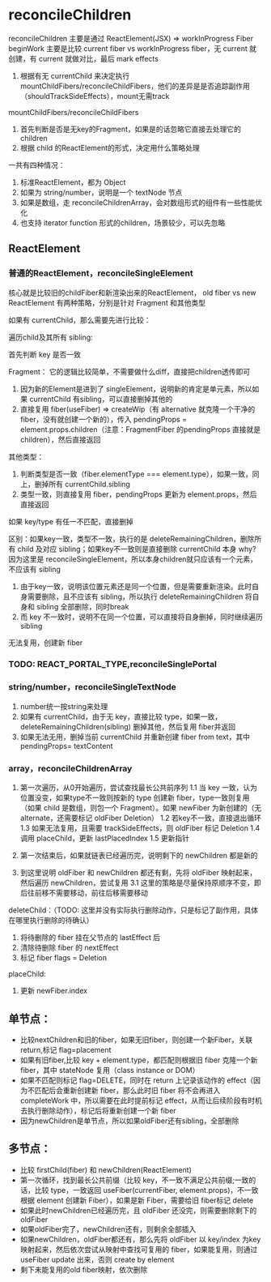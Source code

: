 # reconcileChildren

reconcileChildren 主要是通过 ReactElement(JSX) => workInProgress Fiber
beginWork 主要是比较 current fiber vs workInProgress fiber，无 current 就创建，有 current 就做对比，最后 mark effects

1. 根据有无 currentChild 来决定执行 mountChildFibers/reconcileChildFibers，他们的差异是是否追踪副作用（shouldTrackSideEffects），mount无需track

mountChildFibers/reconcileChildFibers
1. 首先判断是否是无key的Fragment，如果是的话忽略它直接去处理它的children
2. 根据 child 的ReactElement的形式，决定用什么策略处理

一共有四种情况：
1. 标准ReactElement，都为 Object
2. 如果为 string/number，说明是一个 textNode 节点
3. 如果是数组，走 reconcileChildrenArray，会对数组形式的组件有一些性能优化
4. 也支持 iterator function 形式的children，场景较少，可以先忽略

## ReactElement

### 普通的ReactElement，reconcileSingleElement
核心就是比较旧的childFiber和新渲染出来的ReactElement， old fiber vs new ReactElement
有两种策略，分别是针对 Fragment 和其他类型

如果有 currentChild，那么需要先进行比较：

遍历child及其所有 sibling:

首先判断 key 是否一致

Fragment：
它的逻辑比较简单，不需要做什么diff，直接把children透传即可
1. 因为新的Element是进到了 singleElement，说明新的肯定是单元素，所以如果 currentChild 有sibling，可以直接删掉其他的
2. 直接复用 fiber(useFiber) => createWip（有 alternative 就克隆一个干净的fiber，没有就创建一个新的），传入 pendingProps = element.props.children（注意：FragmentFiber 的pendingProps 直接就是 children），然后直接返回

其他类型：
1. 判断类型是否一致（fiber.elementType === element.type），如果一致，同上，删掉所有 currentChild.sibling
2. 类型一致，则直接复用 fiber，pendingProps 更新为 element.props，然后直接返回

如果 key/type 有任一不匹配，直接删掉

区别：如果key一致，类型不一致，执行的是 deleteRemainingChildren，删除所有 child 及对应 sibling；如果key不一致则是直接删除 currentChild 本身
why?
因为这里是 reconcileSingleElement，所以本身children就只应该有一个元素，不应该有 sibling
1. 由于key一致，说明该位置元素还是同一个位置，但是需要重新渲染。此时自身需要删除，且不应该有 sibling，所以执行 deleteRemainingChildren 将自身和 sibling 全部删除，同时break
2. 而 key 不一致时，说明不在同一个位置，可以直接将自身删掉，同时继续遍历 sibling

无法复用，创建新 fiber

### TODO: REACT_PORTAL_TYPE,reconcileSinglePortal

### string/number，reconcileSingleTextNode
1. number统一按string来处理
2. 如果有 currentChild，由于无 key，直接比较 type，如果一致，deleteRemainingChildren(sibling) 删掉其他，然后复用 fiber并返回
3. 如果无法无用，删掉当前 currentChild 并重新创建 fiber from text，其中 pendingProps= textContent

### array，reconcileChildrenArray
1. 第一次遍历，从0开始遍历，尝试查找最长公共前序列
1.1 当 key 一致，认为位置没变，如果type不一致则按新的 type 创建新 fiber，type一致则复用（如果 child 是数组，则包一个 Fragment）。如果 newFiber 为新创建的（无 alternate，还需要标记 oldFiber Deletion）
1.2 若key不一致，直接退出循环
1.3 如果无法复用，且需要 trackSideEffects，则 oldFiber 标记 Deletion
1.4 调用 placeChild，更新 lastPlacedIndex
1.5 更新指针

2. 第一次结束后，如果就链表已经遍历完，说明剩下的 newChildren 都是新的

3. 到这里说明 oldFiber 和 newChildren 都还有剩，先将 oldFiber 映射起来，然后遍历 newChildren，尝试复用
3.1 这里的策略是尽量保持原顺序不变，即后往前移不需要移动，前往后移需要移动

deleteChild：（TODO: 这里并没有实际执行删除动作，只是标记了副作用，具体在哪里执行删除的待确认）
1. 将待删除的 fiber 挂在父节点的 lastEffect 后
2. 清除待删除 fiber 的 nextEffect
3. 标记 fiber flags = Deletion

placeChild:
1. 更新 newFiber.index

## 单节点：
* 比较nextChildren和旧的fiber，如果无旧fiber，则创建一个新Fiber，关联 return,标记 flag=placement
* 如果有旧fiber,比较 key + element.type，都匹配则根据旧 fiber 克隆一个新 fiber，其中 stateNode 复用（class instance or DOM）
* 如果不匹配则标记 flag=DELETE，同时在 return 上记录该动作的 effect（因为不匹配后会重新创建新 fiber，那么此时旧 fiber 将不会再进入 completeWork 中，所以需要在此时提前标记 effect，从而让后续阶段有时机去执行删除动作），标记后将重新创建一个新 fiber
* 因为newChildren是单节点，所以如果oldFiber还有sibling，全部删除

## 多节点：
* 比较 firstChild(fiber) 和 newChildren(ReactElement)
* 第一次循环，找到最长公共前缀（比较 key，不一致不满足公共前缀;一致的话，比较 type，一致返回 useFiber(currentFiber, element.props)，不一致根据 element 创建新 Fiber），如果是新 Fiber，需要给旧 fiber标记 delete
* 如果此时newChildren已经遍历完，且 oldFiber 还没完，则需要删除剩下的 oldFiber
* 如果oldFiber完了，newChildren还有，则剩余全部插入
* 如果newChildren，oldFiber都还有，那么先将 oldFiber 以 key/index 为key映射起来，然后依次尝试从映射中查找可复用的 fiber，如果能复用，则通过 useFiber update 出来，否则 create by element
* 剩下未能复用的old fiber映射，依次删除